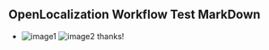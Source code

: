 ## OpenLocalization Workflow Test MarkDown
* ![image1](.\c14c507b-3c85-434b-b76d-98d61c002a4e.PNG)   ![image2](.\3a2f37ad-d7a9-42e6-aee1-2e564c2301af.png) 
thanks!